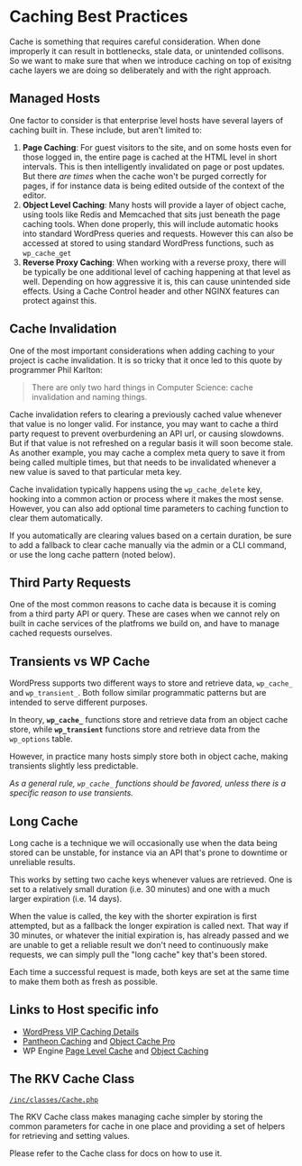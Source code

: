 # Caching Best Practices

Cache is something that requires careful consideration. When done improperly it can result in bottlenecks, stale data, or unintended collisons. So we want to make sure that when we introduce caching on top of exisitng cache layers we are doing so deliberately and with the right approach.

## Managed Hosts

One factor to consider is that enterprise level hosts have several layers of caching built in. These include, but aren't limited to:

1. **Page Caching**: For guest visitors to the site, and on some hosts even for those logged in, the entire page is cached at the HTML level in short intervals. This is then intelligently invalidated on page or post updates. But there _are times_ when the cache won't be purged correctly for pages, if for instance data is being edited outside of the context of the editor.
2. **Object Level Caching**: Many hosts will provide a layer of object cache, using tools like Redis and Memcached that sits just beneath the page caching tools. When done properly, this will include automatic hooks into standard WordPress queries and requests. However this can also be accessed at stored to using standard WordPress functions, such as `wp_cache_get`
3. **Reverse Proxy Caching**: When working with a reverse proxy, there will be typically be one additional level of caching happening at that level as well. Depending on how aggressive it is, this can cause unintended side effects. Using a Cache Control header and other NGINX features can protect against this.

## Cache Invalidation

One of the most important considerations when adding caching to your project is cache invalidation. It is so tricky that it once led to this quote by programmer Phil Karlton:

> There are only two hard things in Computer Science: cache invalidation and naming things.

Cache invalidation refers to clearing a previously cached value whenever that value is no longer valid. For instance, you may want to cache a third party request to prevent overburdening an API url, or causing slowdowns. But if that value is not refreshed on a regular basis it will soon become stale. As another example, you may cache a complex meta query to save it from being called multiple times, but that needs to be invalidated whenever a new value is saved to that particular meta key.

Cache invalidation typically happens using the `wp_cache_delete` key, hooking into a common action or process where it makes the most sense. However, you can also add optional time parameters to caching function to clear them automatically.

If you automatically are clearing values based on a certain duration, be sure to add a fallback to clear cache manually via the admin or a CLI command, or use the long cache pattern (noted below).

## Third Party Requests

One of the most common reasons to cache data is because it is coming from a third party API or query. These are cases when we cannot rely on built in cache services of the platfroms we build on, and have to manage cached requests ourselves.

## Transients vs WP Cache

WordPress supports two different ways to store and retrieve data, `wp_cache_` and `wp_transient_`. Both follow similar programmatic patterns but are intended to serve different purposes.

In theory, **`wp_cache_`** functions store and retrieve data from an object cache store, while **`wp_transient`** functions store and retrieve data from the `wp_options` table.

However, in practice many hosts simply store both in object cache, making transients slightly less predictable.

*As a general rule, `wp_cache_` functions should be favored, unless there is a specific reason to use transients.*

## Long Cache
Long cache is a technique we will occasionally use when the data being stored can be unstable, for instance via an API that's prone to downtime or unreliable results.

This works by setting two cache keys whenever values are retrieved. One is set to a relatively small duration (i.e. 30 minutes) and one with a much larger expiration (i.e. 14 days).

When the value is called, the key with the shorter expiration is first attempted, but as a fallback the longer expiration is called next. That way if 30 minutes, or whatever the initial expiration is, has already passed and we are unable to get a reliable result we don't need to continuously make requests, we can simply pull the "long cache" key that's been stored.

Each time a successful request is made, both keys are set at the same time to make them both as fresh as possible.


## Links to Host specific info

- [WordPress VIP Caching Details](https://docs.wpvip.com/caching/)
- [Pantheon Caching](https://docs.pantheon.io/guides/wordpress-configurations/wordpress-cache-plugin) and [Object Cache Pro](https://docs.pantheon.io/object-cache/wordpress)
- WP Engine [Page Level Cache](https://wpengine.com/support/cache/) and [Object Caching](https://wpengine.com/support/wp-engines-object-caching/)

## The RKV Cache Class

[`/inc/classes/Cache.php`]('../inc/classes/Cache.php)

The RKV Cache class makes managing cache simpler by storing the common parameters for cache in one place and providing a set of helpers for retrieving and setting values.

Please refer to the Cache class for docs on how to use it.